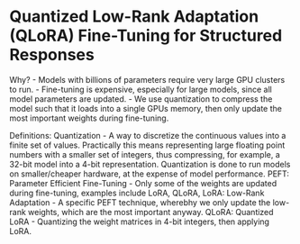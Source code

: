 # Quantized Low-Rank Adaptation (QLoRA) Fine-Tuning for Structured Responses

Why?
    - Models with billions of parameters require very large GPU clusters to run.
    - Fine-tuning is expensive, especially for large models, since all model parameters are updated.
    - We use quantization to compress the model such that it loads into a single GPUs memory, then only update the most important weights during fine-tuning.

Definitions:
    Quantization - A way to discretize the continuous values into a finite set of values. Practically this means representing large floating point numbers with a smaller set of integers, thus compressing, for example, a 32-bit model into a 4-bit representation. Quantization is done to run models on smaller/cheaper hardware, at the expense of model performance.
    PEFT: Parameter Efficient Fine-Tuning - Only some of the weights are updated during fine-tuning, examples include LoRA, QLoRA, 
    LoRA: Low-Rank Adaptation - A specific PEFT technique, wherebhy we only update the low-rank weights, which are the most important anyway.
    QLoRA: Quantized LoRA - Quantizing the weight matrices in 4-bit integers, then applying LoRA.
    